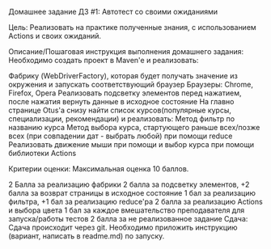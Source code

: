 Домашнее задание
ДЗ #1: Автотест со своими ожиданиями

Цель:
Реализовать на практике полученные знания, с использованием Actions и своих ожиданий.


Описание/Пошаговая инструкция выполнения домашнего задания:
Необходимо создать проект в Maven'e и реализовать:

Фабрику (WebDriverFactory), которая будет получать значение из окружения и запускать соответствующий браузер
Браузеры: Chrome, Firefox, Opera
Реализовать подсветку элементов перед нажатием, после нажатия вернуть данные в исходное состояние
На главно странице Otus'a снизу найти список курсов(популярные курсы, специализации, рекомендации) и реализовать:
Метод фильтр по названию курса
Метод выбора курса, стартующего раньше всех/позже всех (при совпадении дат - выбрать любой) при помощи reduce
Реализовать движение мыши при помощи и выбор курса при помощи библиотеки Actions

Критерии оценки:
Максимальная оценка 10 баллов.

2 Балла за реализацию фабрики
2 балла за подсветку элементов, +2 балла за возврат страницы в исходное состояние
1 бал за реализацию фильтра, +1 бал за реализацию reduce'ра
2 балла за реализацию Actions и выбора цвета
1 бал за каждое вмешательство преподавателя для запуска/работы тестов
2 балла за не реализованное задание
Сдача:
Сдача происходит через git.
Необходимо приложить инструкцию (вариант, написать в readme.md) по запуску.